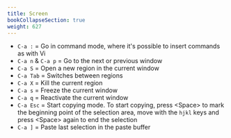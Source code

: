 ```yaml
---
title: Screen
bookCollapseSection: true
weight: 627
---
```


* `C-a :` = Go in command mode, where it's possible to insert commands as with Vi
* `C-a n` & `C-a p` = Go to the next or previous window
* `C-a S` = Open a new region in the current window
* `C-a Tab` = Switches between regions
* `C-a X` = Kill the current region
* `C-a s` = Freeze the current window
* `C-a q` = Reactivate the current window
* `C-a Esc` = Start copying mode. To start copying, press <Space\> to mark the beginning point of the selection area, move with the `hjkl` keys and press <Space\> again to end the selection
* `C-a ]` = Paste last selection in the paste buffer
